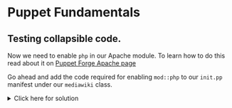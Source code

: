 # Puppet Fundamentals 


## Testing collapsible code. 
Now we need to enable `php` in our Apache module. 
To learn how to do this read about it on [Puppet Forge Apache page](https://forge.puppet.com/puppetlabs/apache#class-apachemodphp)

Go ahead and add the code required for enabling `mod::php` to our `init.pp` manifest under our `mediawiki` class. 

<details><summary>Click here for solution</summary>
<p>

```
  class { '::apache::mod::php': }
```

</p>
</details>

